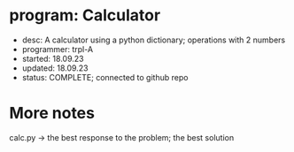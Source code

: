 # program:      Calculator
- desc:         A calculator using a python dictionary; 
                operations with 2 numbers
- programmer:   trpl-A
- started:      18.09.23
- updated:      18.09.23
- status:       COMPLETE; connected to github repo

More notes
==========
calc.py         -> the best response to the problem; the best solution
